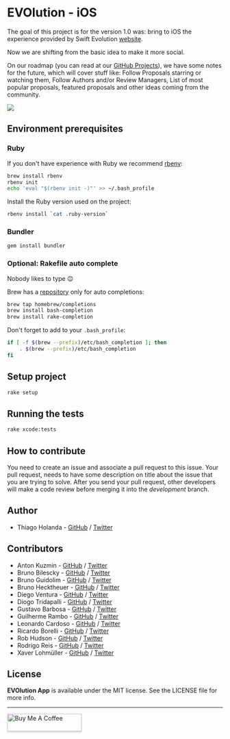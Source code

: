 # EVOlution - iOS

The goal of this project is for the version 1.0 was: bring to iOS the experience provided by Swift Evolution [website](https://apple.github.io/swift-evolution).

Now we are shifting from the basic idea to make it more social. 

On our roadmap (you can read at our [GitHub Projects](https://github.com/Evolution-App/iOS/projects/2)), we have some notes for the future, which will cover stuff like: Follow Proposals starring or watching them, Follow Authors and/or Review Managers, List of most popular proposals, featured proposals and other ideas coming from the community.

![](images/screenshots_base.png)

## Environment prerequisites

### Ruby

If you don't have experience with Ruby we recommend [rbenv](https://github.com/rbenv/rbenv):

```sh
brew install rbenv
rbenv init
echo 'eval "$(rbenv init -)"' >> ~/.bash_profile
```

Install the Ruby version used on the project:

```sh
rbenv install `cat .ruby-version`
```

### Bundler

```sh
gem install bundler
```

### Optional: Rakefile auto complete

Nobody likes to type 😉

Brew has a [repository](https://github.com/Homebrew/homebrew-completions) only for auto completions:

```sh
brew tap homebrew/completions
brew install bash-completion
brew install rake-completion
```

Don't forget to add to your `.bash_profile`:

```sh
if [ -f $(brew --prefix)/etc/bash_completion ]; then
    . $(brew --prefix)/etc/bash_completion
fi
```

## Setup project

```sh
rake setup
```

## Running the tests

```sh
rake xcode:tests
```

## How to contribute

You need to create an issue and associate a pull request to this issue. Your pull request, needs to have some description on title about the issue that you are trying to solve. 
After you send your pull request, other developers will make a code review before merging it into the _development_ branch.


## Author

- Thiago Holanda - [GitHub](https://github.com/unnamedd) / [Twitter](https://twitter.com/tholanda)


## Contributors 

- Anton Kuzmin - [GitHub](https://github.com/uuttff8) / [Twitter](https://twitter.com/babnikbezbab)
- Bruno Bilescky - [GitHub](https://github.com/brunogb) / [Twitter](https://twitter.com/bgondim)
- Bruno Guidolim - [GitHub](https://github.com/bguidolim) / [Twitter](https://twitter.com/bguidolim)
- Bruno Hecktheuer - [GitHub](https://github.com/bbheck) / [Twitter](https://twitter.com/brunobheck)
- Diego Ventura - [GitHub](https://github.com/diegoventura) / [Twitter](https://twitter.com/venturadiego)
- Diogo Tridapalli - [GitHub](https://github.com/diogot) / [Twitter](https://twitter.com/diogot)
- Gustavo Barbosa - [GitHub](https://github.com/barbosa) / [Twitter](https://twitter.com/gustavocsb)
- Guilherme Rambo - [GitHub](https://github.com/insidegui) / [Twitter](https://twitter.com/insidegui)
- Leonardo Cardoso - [GitHub](https://github.com/leonardocardoso) / [Twitter](https://twitter.com/leocardz)
- Ricardo Borelli - [GitHub](https://github.com/rabc) / [Twitter](https://twitter.com/rabc)
- Rob Hudson - [GitHub](https://github.com/robtimp) / [Twitter](https://twitter.com/robtimp)
- Rodrigo Reis - [GitHub](https://github.com/digoreis) / [Twitter](https://twitter.com/digoreis)
- Xaver Lohmüller - [GitHub](https://github.com/xaverlohmueller) / [Twitter](https://twitter.com/binaryXML)


## License

**EVOlution App** is available under the MIT license. See the LICENSE file for more info. 



---
<a href="https://www.buymeacoffee.com/tholanda"><img src="https://www.buymeacoffee.com/assets/img/custom_images/orange_img.png" alt="Buy Me A Coffee" style="height: 41px !important;width: 174px !important;box-shadow: 0px 3px 2px 0px rgba(190, 190, 190, 0.5) !important;-webkit-box-shadow: 0px 3px 2px 0px rgba(190, 190, 190, 0.5) !important;" target="_blank"></a>
